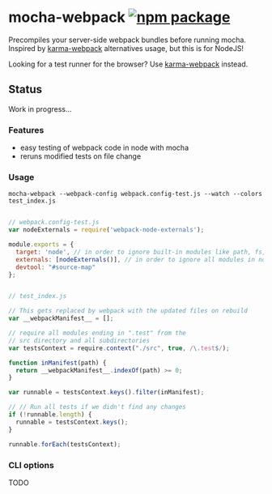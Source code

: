 # mocha-webpack [![npm package][npm-badge]][npm]

Precompiles your server-side webpack bundles before running mocha.  Inspired by [karma-webpack] alternatives usage, but this is for NodeJS!

Looking for a test runner for the browser? Use [karma-webpack] instead.

## Status

Work in progress...


### Features
- easy testing of webpack code in node with mocha
- reruns modified tests on file change

### Usage
```
mocha-webpack --webpack-config webpack.config-test.js --watch --colors test_index.js
```

```js

// webpack.config-test.js
var nodeExternals = require('webpack-node-externals');

module.exports = {
  target: 'node', // in order to ignore built-in modules like path, fs, etc.
  externals: [nodeExternals()], // in order to ignore all modules in node_modules folder
  devtool: "#source-map"
};
```

```js

// test_index.js

// This gets replaced by webpack with the updated files on rebuild
var __webpackManifest__ = [];

// require all modules ending in ".test" from the
// src directory and all subdirectories
var testsContext = require.context("./src", true, /\.test$/);

function inManifest(path) {
  return __webpackManifest__.indexOf(path) >= 0;
}

var runnable = testsContext.keys().filter(inManifest);

// // Run all tests if we didn't find any changes
if (!runnable.length) {
  runnable = testsContext.keys();
}

runnable.forEach(testsContext);

```

### CLI options

TODO


##

[karma-webpack]: https://github.com/webpack/karma-webpack

[npm-badge]: https://img.shields.io/npm/v/mocha-webpack.svg?style=flat-square
[npm]: https://www.npmjs.org/package/mocha-webpack
